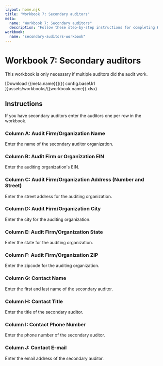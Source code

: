 ```yaml
---
layout: home.njk
title: "Workbook 7: Secondary auditors"
meta:
  name: "Workbook 7: Secondary auditors"
  description: "Follow these step-by-step instructions for completing Workbook 7: Secondary auditors."
workbook:
  name: "secondary-auditors-workbook"
---
```


# Workbook 7: Secondary auditors

This workbook is only necessary if multiple auditors did the audit work.

[Download {{meta.name}}]({{ config.baseUrl }}assets/workbooks/{{workbook.name}}.xlsx)

## Instructions

If you have secondary auditors enter the auditors one per row in the workbook.

### Column A: Audit Firm/Organization Name

Enter the name of the secondary auditor organization.

### Column B: Audit Firm or Organization EIN

Enter the auditing organization's EIN.

### Column C: Audit Firm/Organization Address (Number and Street)

Enter the street address for the auditing organization.

### Column D: Audit Firm/Organization City

Enter the city for the auditing organization.

### Column E: Audit Firm/Organization State

Enter the state for the auditing organization.

### Column F: Audit Firm/Organization ZIP

Enter the zipcode for the auditing organization.

### Column G: Contact Name

Enter the first and last name of the secondary auditor.

### Column H: Contact Title

Enter the title of the secondary auditor.

### Column I: Contact Phone Number

Enter the phone number of the secondary auditor.

### Column J: Contact E-mail

Enter the email address of the secondary auditor.

